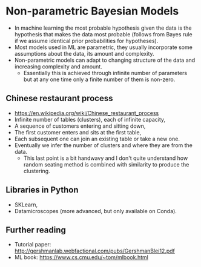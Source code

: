 # Non-parametric Bayesian Models

- In machine learning the most probable hypothesis given the data is the
  hypothesis that makes the data most probable (follows from Bayes rule if we
  assume identical prior probabilities for hypotheses).
- Most models used in ML are parametric, they usually incorporate some
  assumptions about the data, its amount and complexity.
- Non-parametric models can adapt to changing structure of the data and
  increasing complexity and amount.
  - Essentially this is achieved through infinite number of parameters but at
    any one time only a finite number of them is non-zero.

## Chinese restaurant process

- https://en.wikipedia.org/wiki/Chinese_restaurant_process
- Infinite number of tables (clusters), each of infinite capacity,
- A sequence of customers entering and sitting down,
- The first customer enters and sits at the first table,
- Each subsequent one can join an existing table or take a new one.
- Eventually we infer the number of clusters and where they are from the data.
  - This last point is a bit handwavy and I don't quite understand how random
    seating method is combined with similarity to produce the clustering.

## Libraries in Python

- SKLearn,
- Datamicroscopes (more advanced, but only available on Conda).

## Further reading

- Tutorial paper: http://gershmanlab.webfactional.com/pubs/GershmanBlei12.pdf
- ML book: https://www.cs.cmu.edu/~tom/mlbook.html
